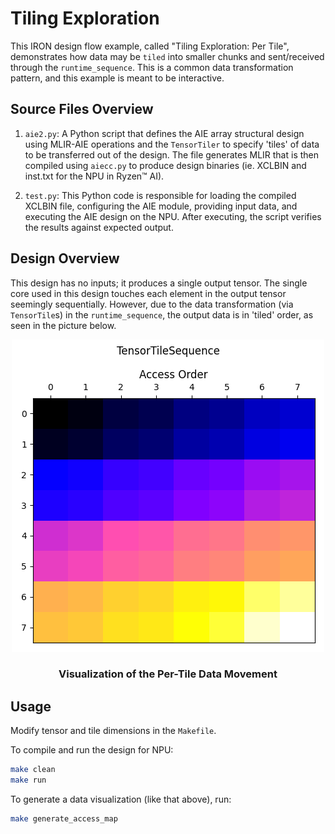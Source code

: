 <!---//===- README.md -----------------------------------------*- Markdown -*-===//
//
// This file is licensed under the Apache License v2.0 with LLVM Exceptions.
// See https://llvm.org/LICENSE.txt for license information.
// SPDX-License-Identifier: Apache-2.0 WITH LLVM-exception
//
// Copyright (C) 2024, Advanced Micro Devices, Inc.
// 
//===----------------------------------------------------------------------===//-->

# Tiling Exploration

This IRON design flow example, called "Tiling Exploration: Per Tile", demonstrates how data may be `tiled` into smaller chunks and sent/received through the `runtime_sequence`. This is a common data transformation pattern, and this example is meant to be interactive.

## Source Files Overview

1. `aie2.py`: A Python script that defines the AIE array structural design using MLIR-AIE operations and the `TensorTiler` to specify 'tiles' of data to be transferred out of the design. The file generates MLIR that is then compiled using `aiecc.py` to produce design binaries (ie. XCLBIN and inst.txt for the NPU in Ryzen™ AI). 

1. `test.py`: This Python code is responsible for loading the compiled XCLBIN file, configuring the AIE module, providing input data, and executing the AIE design on the NPU. After executing, the script verifies the results against expected output.

## Design Overview

This design has no inputs; it produces a single output tensor. The single core used in this design touches each element in the output tensor seemingly sequentially. However, due to the data transformation (via `TensorTile`s) in the `runtime_sequence`, the output data is in 'tiled' order, as seen in the picture below.

<p align="center">
  <img
    src="per_tile.png">
    <h3 align="center"> Visualization of the Per-Tile Data Movement 
 </h3> 
</p>

## Usage

Modify tensor and tile dimensions in the `Makefile`.

To compile and run the design for NPU:
```bash
make clean
make run
```

To generate a data visualization (like that above), run:
```bash
make generate_access_map
```
